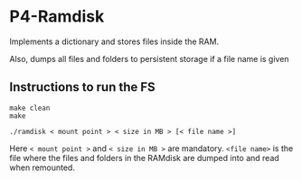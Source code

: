 P4-Ramdisk
==========

Implements a dictionary and stores files inside the RAM. 

Also, dumps all files and folders to persistent storage if a file name is given

Instructions to run the FS
--------------------------

    make clean
    make

    ./ramdisk < mount point > < size in MB > [< file name >]

Here `< mount point >` and `< size in MB >` are mandatory. `<file name>` is the file where the files and folders in the RAMdisk are dumped into and read when remounted.
